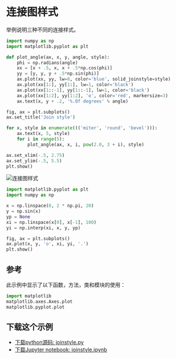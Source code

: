 # 连接图样式

举例说明三种不同的连接样式。

```python
import numpy as np
import matplotlib.pyplot as plt

def plot_angle(ax, x, y, angle, style):
    phi = np.radians(angle)
    xx = [x + .5, x, x + .5*np.cos(phi)]
    yy = [y, y, y + .5*np.sin(phi)]
    ax.plot(xx, yy, lw=8, color='blue', solid_joinstyle=style)
    ax.plot(xx[1:], yy[1:], lw=1, color='black')
    ax.plot(xx[1::-1], yy[1::-1], lw=1, color='black')
    ax.plot(xx[1:2], yy[1:2], 'o', color='red', markersize=3)
    ax.text(x, y + .2, '%.0f degrees' % angle)

fig, ax = plt.subplots()
ax.set_title('Join style')

for x, style in enumerate((('miter', 'round', 'bevel'))):
    ax.text(x, 5, style)
    for i in range(5):
        plot_angle(ax, x, i, pow(2.0, 3 + i), style)

ax.set_xlim(-.5, 2.75)
ax.set_ylim(-.5, 5.5)
plt.show()
```

![连接图样式](https://matplotlib.org/_images/sphx_glr_joinstyle_001.png)

```python
import matplotlib.pyplot as plt
import numpy as np

x = np.linspace(0, 2 * np.pi, 20)
y = np.sin(x)
yp = None
xi = np.linspace(x[0], x[-1], 100)
yi = np.interp(xi, x, y, yp)

fig, ax = plt.subplots()
ax.plot(x, y, 'o', xi, yi, '.')
plt.show()
```

## 参考

此示例中显示了以下函数，方法，类和模块的使用：

```python
import matplotlib
matplotlib.axes.Axes.plot
matplotlib.pyplot.plot
```

## 下载这个示例

- [下载python源码: joinstyle.py](https://matplotlib.org/_downloads/joinstyle.py)
- [下载Jupyter notebook: joinstyle.ipynb](https://matplotlib.org/_downloads/joinstyle.ipynb)